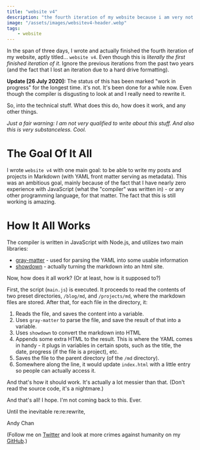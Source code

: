 ```yaml
---
title: "website v4"
description: "the fourth iteration of my website because i am very not good at this"
image: "/assets/images/websitev4-header.webp"
tags: 
	- website
---
```

In the span of three days, I wrote and actually finished the fourth iteration of my website, aptly titled... `website v4`. Even though this is *literally the first finished iteration of it*. Ignore the previous iterations from the past two years (and the fact that I lost an iteration due to a hard drive formatting).

**Update [26 July 2020]:** The status of this has been marked "work in progress" for the longest time. it's not. It's been done for a while now. Even though the compiler is disgusting to look at and I really need to rewrite it.

So, into the technical stuff. What does this do, how does it work, and any other things.

*Just a fair warning: I am not very qualified to write about this stuff. And also this is very substanceless. Cool.*

# The Goal Of It All

I wrote `website v4` with one main goal: to be able to write my posts and projects in Markdown (with YAML front matter serving as metadata). This was an ambitious goal, mainly because of the fact that I have nearly zero experience with JavaScript (what the "compiler" was written in) - or any other programming language, for that matter. The fact that this is still working is amazing.

# How It All Works

The compiler is written in JavaScript with Node.js, and utilizes two main libraries:

- [gray-matter](https://www.npmjs.com/package/gray-matter) - used for parsing the YAML into some usable information
- [showdown](https://www.npmjs.com/package/showdown) - actually turning the markdown into an html site.

Now, how does it all work? (Or at least, how is it supposed to?)

First, the script (`main.js`) is executed. It proceeds to read the contents of two preset directories, `/blog/md`, and `/projects/md`, where the markdown files are stored. After that, for each file in the directory, it:

1. Reads the file, and saves the content into a variable.
2. Uses `gray-matter` to parse the file, and save the result of that into a variable.
3. Uses `showdown` to convert the markdown into HTML
4. Appends some extra HTML to the result. This is where the YAML comes in handy - it plugs in variables in certain spots, such as the title, the date, progress (if the file is a project), etc.
5. Saves the file to the parent directory (of the `/md` directory). 
6. Somewhere along the line, it would update `index.html` with a little entry so people can actually access it.

And that's how it should work. It's actually a lot messier than that. (Don't read the source code, it's a nightmare.)



And that's all! I hope. I'm not coming back to this. Ever.



Until the inevitable re:re:rewrite,

Andy Chan



(Follow me on [Twitter](https://twitter.com/12bz_trenchcoat) and look at more crimes against humanity on my [GitHub](https://github.com/andythepie).)
